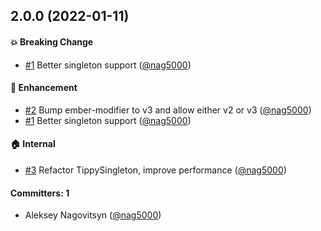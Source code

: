 
## 2.0.0 (2022-01-11)

#### :boom: Breaking Change
* [#1](https://github.com/nag5000/ember-tippy/pull/1) Better singleton support ([@nag5000](https://github.com/nag5000))

#### :rocket: Enhancement
* [#2](https://github.com/nag5000/ember-tippy/pull/2) Bump ember-modifier to v3 and allow either v2 or v3 ([@nag5000](https://github.com/nag5000))
* [#1](https://github.com/nag5000/ember-tippy/pull/1) Better singleton support ([@nag5000](https://github.com/nag5000))

#### :house: Internal
* [#3](https://github.com/nag5000/ember-tippy/pull/3) Refactor TippySingleton, improve performance ([@nag5000](https://github.com/nag5000))

#### Committers: 1
- Aleksey Nagovitsyn ([@nag5000](https://github.com/nag5000))



